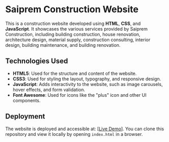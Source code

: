# Saiprem Construction Website

This is a construction website developed using **HTML**, **CSS**, and **JavaScript**. It showcases the various services provided by Saiprem Construction, including building construction, house renovation, architecture design, material supply, construction consulting, interior design, building maintenance, and building renovation.

## Technologies Used
- **HTML5**: Used for the structure and content of the website.
- **CSS3**: Used for styling the layout, typography, and responsive design.
- **JavaScript**: Adds interactivity to the website, such as image carousels, hover effects, and form validation.
- **Font Awesome**: Used for icons like the "plus" icon and other UI components.

## Deployment

The website is deployed and accessible at: [[Live Demo](https://amitj10.github.io/Construction-Website)]. 
You can clone this repository and view it locally by opening `index.html` in a browser.
